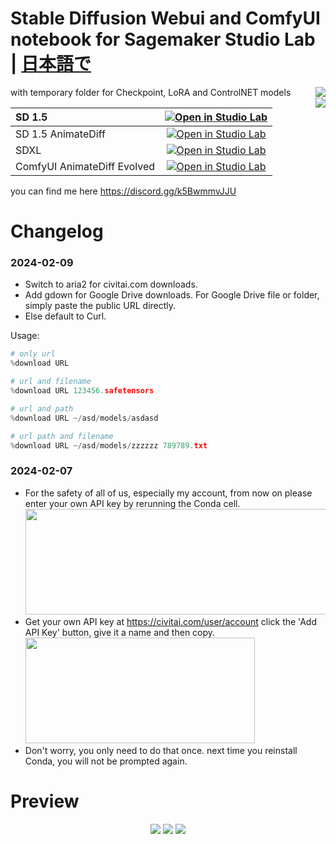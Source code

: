 # Stable Diffusion Webui and ComfyUI notebook for Sagemaker Studio Lab | **[日本語で](README-JP.md)**
with temporary folder for Checkpoint, LoRA and ControlNET models [<img align="right" src="https://api.visitorbadge.io/api/visitors?path=https%3A%2F%2Fgithub.com%2Fpantat88%2Fsegsmaker&label=Visitors&countColor=%232ccce4&style=flat">](https://visitorbadge.io/status?path=https%3A%2F%2Fgithub.com%2Fpantat88%2Fsegsmaker)<br />[<img align="right" src="https://img.shields.io/badge/Support%20me%20on%20Ko--fi-F16061?logo=ko-fi&logoColor=white&style=flat">](https://ko-fi.com/gutris1)

| SD 1.5 | [![Open in Studio Lab](https://studiolab.sagemaker.aws/studiolab.svg)](https://studiolab.sagemaker.aws/import/github/gutris1/segsmaker/blob/main/Segsmaker.ipynb) |
| :---------------------------------------- | :-----------------------------------------------------------------------------------------------------------------: |
| SD 1.5 AnimateDiff | [![Open in Studio Lab](https://studiolab.sagemaker.aws/studiolab.svg)](https://studiolab.sagemaker.aws/import/github/gutris1/segsmaker/blob/main/Segsmaker_AnimateDiff_SD1.5.ipynb) |
| SDXL | [![Open in Studio Lab](https://studiolab.sagemaker.aws/studiolab.svg)](https://studiolab.sagemaker.aws/import/github/gutris1/segsmaker/blob/main/Segsmaker_SDXL.ipynb) |
| ComfyUI AnimateDiff Evolved | [![Open in Studio Lab](https://studiolab.sagemaker.aws/studiolab.svg)](https://studiolab.sagemaker.aws/import/github/gutris1/segsmaker/blob/main/Segsmaker_ComfyUI.ipynb) |<br />

you can find me here https://discord.gg/k5BwmmvJJU

# Changelog
### 2024-02-09
- Switch to aria2 for civitai.com downloads.
- Add gdown for Google Drive downloads. For Google Drive file or folder, simply paste the public URL directly.
- Else default to Curl.

Usage:
```python
# only url
%download URL

# url and filename
%download URL 123456.safetensors

# url and path
%download URL ~/asd/models/asdasd

# url path and filename
%download URL ~/asd/models/zzzzzz 789789.txt
```

### 2024-02-07
- For the safety of all of us, especially my account, from now on please enter your own API key by rerunning the Conda cell. <br />
  <img src="https://github.com/gutris1/segsmaker/assets/132797949/7420b6ff-7080-46f2-bd20-cd2088d64ff6" width="486" height="169">
- Get your own API key at https://civitai.com/user/account click the 'Add API Key' button, give it a name and then copy. <br />
  <img src="https://github.com/gutris1/segsmaker/assets/132797949/d3fa05b6-4cdd-4ffc-9a50-43bf550de627" width="367" height="169">
- Don't worry, you only need to do that once. next time you reinstall Conda, you will not be prompted again.

# Preview
<p align="center">
  <img src="https://github.com/gutris1/segsmaker/blob/4839cf9b51036d95671d5e74d49bd5fa86d0552b/preview1.gif">
  <img src="https://github.com/gutris1/sd-fast-pnginfo/blob/e59a97f28d20397da5b78bdd6a8a79299cf139f1/preview.gif">
  <img src="https://github.com/gutris1/segsmaker/assets/132797949/acc8e533-2a71-4be9-b8ce-d0dd992f9970">
</p>
